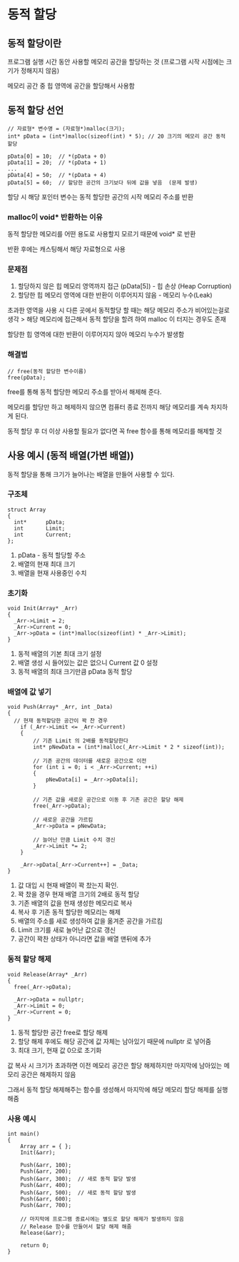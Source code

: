 # 동적 할당
## 동적 할당이란
프로그램 실행 시간 동안 사용할 메모리 공간을 할당하는 것 (프로그램 시작 시점에는 크기가 정해지지 않음)

메모리 공간 중 힙 영역에 공간을 할당해서 사용함
## 동적 할당 선언
```
// 자료형* 변수명 = (자료형*)malloc(크기);
int* pData = (int*)malloc(sizeof(int) * 5); // 20 크기의 메모리 공간 동적 할당

pData[0] = 10;  // *(pData + 0)
pData[1] = 20;  // *(pData + 1)
...
pData[4] = 50;  // *(pData + 4)
pData[5] = 60;  // 할당한 공간의 크기보다 뒤에 값을 넣음  (문제 발생)
```
할당 시 해당 포인터 변수는 동적 할당한 공간의 시작 메모리 주소를 반환

### malloc이 void* 반환하는 이유
동적 할당한 메모리를 어떤 용도로 사용할지 모르기 때문에 void* 로 반환

반환 후에는 캐스팅해서 해당 자료형으로 사용

### 문제점
1. 할당하지 않은 힙 메모리 영역까지 접근 (pData[5]) - 힙 손상 (Heap Corruption)
2. 할당한 힙 메모리 영역에 대한 반환이 이루어지지 않음 - 메모리 누수(Leak)

초과한 영역을 사용 시 다른 곳에서 동적할당 할 때는 해당 메모리 주소가 비어있는걸로 생각 > 해당 메모리에 접근해서 동적 할당을 할려 하여 malloc 이 터지는 경우도 존재

할당한 힙 영역에 대한 반환이 이루어지지 않아 메모리 누수가 발생함

### 해결법
```
// free(동적 할당한 변수이름)
free(pData);
```
free를 통해 동적 할당한 메모리 주소를 받아서 해제해 준다.

메모리를 할당만 하고 해제하지 않으면 컴퓨터 종료 전까지 해당 메모리를 계속 차지하게 된다.

동적 할당 후 더 이상 사용할 필요가 없다면 꼭 free 함수를 통해 메모리를 해제할 것

## 사용 예시 (동적 배열(가변 배열))
동적 할당을 통해 크기가 늘어나는 배열을 만들어 사용할 수 있다.

### 구조체
```
struct Array
{
  int*      pData;
  int       Limit;
  int       Current;
};
```
1. pData - 동적 할당할 주소
2. 배열의 현재 최대 크기
3. 배열을 현재 사용중인 수치

### 초기화
```
void Init(Array* _Arr)
{
  _Arr->Limit = 2;
  _Arr->Current = 0;
  _Arr->pData = (int*)malloc(sizeof(int) * _Arr->Limit);
}
```
1. 동적 배열의 기본 최대 크기 설정
2. 배열 생성 시 들어있는 값은 없으니 Current 값 0 설정
3. 동적 배열의 최대 크기만큼 pData 동적 할당

### 배열에 값 넣기
```
void Push(Array* _Arr, int _Data)
{
  // 현재 동적할당한 공간이 꽉 찬 경우
	if (_Arr->Limit <= _Arr->Current)
	{
		// 기존 Limit 의 2배를 동적할당한다
		int* pNewData = (int*)malloc(_Arr->Limit * 2 * sizeof(int));

		// 기존 공간의 데이터를 새로운 공간으로 이전
		for (int i = 0; i < _Arr->Current; ++i)
		{
			pNewData[i] = _Arr->pData[i];
		}
		
		// 기존 값을 새로운 공간으로 이동 후 기존 공간은 할당 해제
		free(_Arr->pData);

		// 새로운 공간을 가르킴
		_Arr->pData = pNewData;	

		// 늘어난 만큼 Limit 수치 갱신
		_Arr->Limit *= 2;		
	}

	_Arr->pData[_Arr->Current++] = _Data; 
}
```
1. 값 대입 시 현재 배열이 꽉 찼는지 확인.
2. 꽉 찼을 경우 현재 배열 크기의 2배로 동적 할당
3. 기존 배열의 값을 현재 생성한 메모리로 복사
4. 복사 후 기존 동적 할당한 메모리는 해제
5. 배열의 주소를 새로 생성하여 값을 옮겨준 공간을 가르킴
6. Limit 크기를 새로 늘어난 값으로 갱신
7. 공간이 꽉찬 상태가 아니라면 값을 배열 맨뒤에 추가

### 동적 할당 해제
```
void Release(Array* _Arr)
{
  free(_Arr->pData);

  _Arr->pData = nullptr;
  _Arr->Limit = 0;
  _Arr->Current = 0;
}
```
1. 동적 할당한 공간 free로 할당 해제
2. 할당 해제 후에도 해당 공간에 값 자체는 남아있기 때문에 nullptr 로 넣어줌
3. 최대 크기, 현재 값 0으로 초기화

값 복사 시 크기가 초과하면 이전 메모리 공간은 할당 해제하지만 마지막에 남아있는 메모리 공간은 해제하지 않음

그래서 동적 할당 해제해주는 함수를 생성해서 마지막에 해당 메모리 할당 해제를 실행해줌
### 사용 예시
```
int main()
{
	Array arr = { };
	Init(&arr);

	Push(&arr, 100);
	Push(&arr, 200);
	Push(&arr, 300);  // 새로 동적 할당 발생
	Push(&arr, 400);
	Push(&arr, 500);  // 새로 동적 할당 발생
	Push(&arr, 600);
	Push(&arr, 700);

	// 마지막에 프로그램 종료시에는 별도로 할당 해제가 발생하지 않음
	// Release 함수를 만들어서 할당 해제 해줌
	Release(&arr);

	return 0;
}
```

